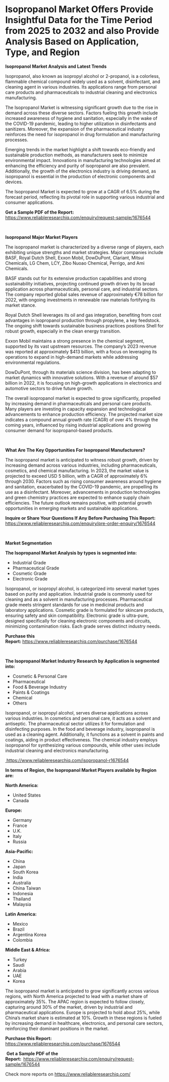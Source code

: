<p><h1>Isopropanol Market Offers Provide Insightful Data for the Time Period from 2025 to 2032 and also Provide Analysis Based on Application, Type, and Region</h1></p><p><strong>Isopropanol Market Analysis and Latest Trends</strong></p>
<p><p>Isopropanol, also known as isopropyl alcohol or 2-propanol, is a colorless, flammable chemical compound widely used as a solvent, disinfectant, and cleaning agent in various industries. Its applications range from personal care products and pharmaceuticals to industrial cleaning and electronics manufacturing. </p><p>The Isopropanol Market is witnessing significant growth due to the rise in demand across these diverse sectors. Factors fueling this growth include increased awareness of hygiene and sanitation, especially in the wake of the COVID-19 pandemic, leading to higher utilization in disinfectants and sanitizers. Moreover, the expansion of the pharmaceutical industry reinforces the need for isopropanol in drug formulation and manufacturing processes.</p><p>Emerging trends in the market highlight a shift towards eco-friendly and sustainable production methods, as manufacturers seek to minimize environmental impact. Innovations in manufacturing technologies aimed at enhancing the efficiency and purity of isopropanol are also prevalent. Additionally, the growth of the electronics industry is driving demand, as isopropanol is essential in the production of electronic components and devices. </p><p>The Isopropanol Market is expected to grow at a CAGR of 6.5% during the forecast period, reflecting its pivotal role in supporting various industrial and consumer applications.</p></p>
<p><strong>Get a Sample PDF of the Report:&nbsp;</strong> <a href="https://www.reliableresearchiq.com/enquiry/request-sample/1676544?utm_campaign=3046&utm_medium=2&utm_source=Github&utm_content=ia&utm_term=01042025&utm_id=isopropanol">https://www.reliableresearchiq.com/enquiry/request-sample/1676544</a></p>
<p>&nbsp;</p>
<p><strong>Isopropanol Major Market Players</strong></p>
<p><p>The isopropanol market is characterized by a diverse range of players, each exhibiting unique strengths and market strategies. Major companies include BASF, Royal Dutch Shell, Exxon Mobil, DowDuPont, Clariant, Mitsui Chemicals, LG Chem, LCY, Zibo Nuoao Chemical, Perrigo, and Ami Chemicals.</p><p>BASF stands out for its extensive production capabilities and strong sustainability initiatives, projecting continued growth driven by its broad application across pharmaceuticals, personal care, and industrial sectors. The company reported global sales revenue of approximately €78 billion for 2022, with ongoing investments in renewable raw materials fortifying its market stance.</p><p>Royal Dutch Shell leverages its oil and gas integration, benefiting from cost advantages in isopropanol production through propylene, a key feedstock. The ongoing shift towards sustainable business practices positions Shell for robust growth, especially in the clean energy transition.</p><p>Exxon Mobil maintains a strong presence in the chemical segment, supported by its vast upstream resources. The company’s 2023 revenue was reported at approximately $413 billion, with a focus on leveraging its operations to expand in high-demand markets while addressing environmental regulations.</p><p>DowDuPont, through its materials science division, has been adapting to market dynamics with innovative solutions. With a revenue of around $57 billion in 2022, it is focusing on high-growth applications in electronics and automotive sectors to drive future growth.</p><p>The overall isopropanol market is expected to grow significantly, propelled by increasing demand in pharmaceuticals and personal care products. Many players are investing in capacity expansion and technological advancements to enhance production efficiency. The projected market size indicates a compound annual growth rate (CAGR) of over 4% through the coming years, influenced by rising industrial applications and growing consumer demand for isopropanol-based products.</p></p>
<p>&nbsp;</p>
<p><strong>What Are The Key Opportunities For Isopropanol Manufacturers?</strong></p>
<p><p>The isopropanol market is anticipated to witness robust growth, driven by increasing demand across various industries, including pharmaceuticals, cosmetics, and chemical manufacturing. In 2023, the market value is projected to exceed USD 5 billion, with a CAGR of approximately 6% through 2030. Factors such as rising consumer awareness around hygiene and sanitation, exacerbated by the COVID-19 pandemic, are propelling its use as a disinfectant. Moreover, advancements in production technologies and green chemistry practices are expected to enhance supply chain efficiencies. The future outlook remains positive, with potential growth opportunities in emerging markets and sustainable applications.</p></p>
<p><strong>Inquire or Share Your Questions If Any Before Purchasing This Report:</strong> <a href="https://www.reliableresearchiq.com/enquiry/pre-order-enquiry/1676544?utm_campaign=3046&utm_medium=2&utm_source=Github&utm_content=ia&utm_term=01042025&utm_id=isopropanol">https://www.reliableresearchiq.com/enquiry/pre-order-enquiry/1676544</a></p>
<p>&nbsp;</p>
<p><strong>Market Segmentation</strong></p>
<p><strong>The Isopropanol Market Analysis by types is segmented into:</strong></p>
<p><ul><li>Industrial Grade</li><li>Pharmaceutical Grade</li><li>Cosmetic Grade</li><li>Electronic Grade</li></ul></p>
<p><p>Isopropanol, or isopropyl alcohol, is categorized into several market types based on purity and application. Industrial grade is commonly used for cleaning and as a solvent in manufacturing processes. Pharmaceutical grade meets stringent standards for use in medicinal products and laboratory applications. Cosmetic grade is formulated for skincare products, ensuring safety and skin compatibility. Electronic grade is ultra-pure, designed specifically for cleaning electronic components and circuits, minimizing contamination risks. Each grade serves distinct industry needs.</p></p>
<p><strong>Purchase this Report:&nbsp;</strong><a href="https://www.reliableresearchiq.com/purchase/1676544?utm_campaign=3046&utm_medium=2&utm_source=Github&utm_content=ia&utm_term=01042025&utm_id=isopropanol">https://www.reliableresearchiq.com/purchase/1676544</a></p>
<p>&nbsp;</p>
<p><strong>The Isopropanol Market Industry Research by Application is segmented into:</strong></p>
<p><ul><li>Cosmetic & Personal Care</li><li>Pharmaceutical</li><li>Food & Beverage Industry</li><li>Paints & Coatings</li><li>Chemical</li><li>Others</li></ul></p>
<p><p>Isopropanol, or isopropyl alcohol, serves diverse applications across various industries. In cosmetics and personal care, it acts as a solvent and antiseptic. The pharmaceutical sector utilizes it for formulation and disinfecting purposes. In the food and beverage industry, isopropanol is used as a cleaning agent. Additionally, it functions as a solvent in paints and coatings, aiding in product effectiveness. The chemical industry employs isopropanol for synthesizing various compounds, while other uses include industrial cleaning and electronics manufacturing.</p></p>
<p><a href="https://www.reliableresearchiq.com/isopropanol-r1676544?utm_campaign=3046&utm_medium=2&utm_source=Github&utm_content=ia&utm_term=01042025&utm_id=isopropanol">&nbsp;https://www.reliableresearchiq.com/isopropanol-r1676544</a></p>
<p><strong>In terms of Region, the Isopropanol Market Players available by Region are:</strong></p>
<p>
    <p> <strong> North America: </strong>
        <ul>
            <li>United States</li>
            <li>Canada</li>
        </ul>
        </p> 
    <p> <strong> Europe: </strong>
        <ul>
            <li>Germany</li>
            <li>France</li>
            <li>U.K.</li>
            <li>Italy</li>
            <li>Russia</li>
        </ul>
        </p> 
    <p> <strong> Asia-Pacific: </strong>
        <ul>
            <li>China</li>
            <li>Japan</li>
            <li>South Korea</li>
            <li>India</li>
            <li>Australia</li>
            <li>China Taiwan</li>
            <li>Indonesia</li>
            <li>Thailand</li>
            <li>Malaysia</li>
        </ul>
        </p> 
    <p> <strong> Latin America: </strong>
        <ul>
            <li>Mexico</li>
            <li>Brazil</li>
            <li>Argentina Korea</li>
            <li>Colombia</li>
        </ul>
        </p> 
    <p> <strong> Middle East & Africa: </strong>
        <ul>
            <li>Turkey</li>
            <li>Saudi</li>
            <li>Arabia</li>
            <li>UAE</li>
            <li>Korea</li>
        </ul>
    </p>
    </p>
<p><p>The isopropanol market is anticipated to grow significantly across various regions, with North America projected to lead with a market share of approximately 35%. The APAC region is expected to follow closely, capturing around 30% of the market, driven by industrial and pharmaceutical applications. Europe is projected to hold about 25%, while China’s market share is estimated at 10%. Growth in these regions is fueled by increasing demand in healthcare, electronics, and personal care sectors, reinforcing their dominant positions in the market.</p></p>
<p><strong>Purchase this Report: </strong><a href="https://www.reliableresearchiq.com/purchase/1676544?utm_campaign=3046&utm_medium=2&utm_source=Github&utm_content=ia&utm_term=01042025&utm_id=isopropanol">https://www.reliableresearchiq.com/purchase/1676544</a></p>
<p>&nbsp;<strong>Get a Sample PDF of the Report:&nbsp;&nbsp;</strong><a href="https://www.reliableresearchiq.com/enquiry/request-sample/1676544?utm_campaign=3046&utm_medium=2&utm_source=Github&utm_content=ia&utm_term=01042025&utm_id=isopropanol">https://www.reliableresearchiq.com/enquiry/request-sample/1676544</a></p>
<p><strong></strong></p>
<p>Check more reports on <a href="https://www.reliableresearchiq.com/?utm_campaign=3046&utm_medium=2&utm_source=Github&utm_content=ia&utm_term=01042025&utm_id=isopropanol">https://www.reliableresearchiq.com/</a></p>
